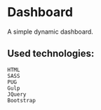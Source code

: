# Dashboard 

A simple dynamic dashboard.

## Used technologies:

    HTML
    SASS
    PUG
    Gulp
    JQuery
    Bootstrap
